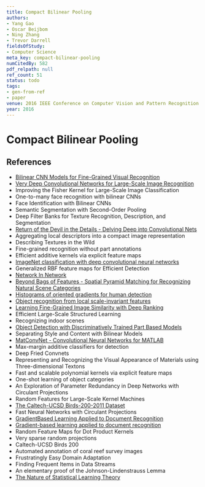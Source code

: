 ```yaml
---
title: Compact Bilinear Pooling
authors:
- Yang Gao
- Oscar Beijbom
- Ning Zhang
- Trevor Darrell
fieldsOfStudy:
- Computer Science
meta_key: compact-bilinear-pooling
numCitedBy: 582
pdf_relpath: null
ref_count: 51
status: todo
tags:
- gen-from-ref
- paper
venue: 2016 IEEE Conference on Computer Vision and Pattern Recognition (CVPR)
year: 2016
---
```


# Compact Bilinear Pooling

## References

- [Bilinear CNN Models for Fine-Grained Visual Recognition](./bilinear-cnn-models-for-fine-grained-visual-recognition.md)
- [Very Deep Convolutional Networks for Large-Scale Image Recognition](./very-deep-convolutional-networks-for-large-scale-image-recognition.md)
- Improving the Fisher Kernel for Large-Scale Image Classification
- One-to-many face recognition with bilinear CNNs
- Face Identification with Bilinear CNNs
- Semantic Segmentation with Second-Order Pooling
- Deep Filter Banks for Texture Recognition, Description, and Segmentation
- [Return of the Devil in the Details - Delving Deep into Convolutional Nets](./return-of-the-devil-in-the-details-delving-deep-into-convolutional-nets.md)
- Aggregating local descriptors into a compact image representation
- Describing Textures in the Wild
- Fine-grained recognition without part annotations
- Efficient additive kernels via explicit feature maps
- [ImageNet classification with deep convolutional neural networks](./imagenet-classification-with-deep-convolutional-neural-networks.md)
- Generalized RBF feature maps for Efficient Detection
- [Network In Network](./network-in-network.md)
- [Beyond Bags of Features - Spatial Pyramid Matching for Recognizing Natural Scene Categories](./beyond-bags-of-features-spatial-pyramid-matching-for-recognizing-natural-scene-categories.md)
- [Histograms of oriented gradients for human detection](./histograms-of-oriented-gradients-for-human-detection.md)
- [Object recognition from local scale-invariant features](./object-recognition-from-local-scale-invariant-features.md)
- [Learning Fine-Grained Image Similarity with Deep Ranking](./learning-fine-grained-image-similarity-with-deep-ranking.md)
- Efficient Large-Scale Structured Learning
- Recognizing indoor scenes
- [Object Detection with Discriminatively Trained Part Based Models](./object-detection-with-discriminatively-trained-part-based-models.md)
- Separating Style and Content with Bilinear Models
- [MatConvNet - Convolutional Neural Networks for MATLAB](./matconvnet-convolutional-neural-networks-for-matlab.md)
- Max-margin additive classifiers for detection
- Deep Fried Convnets
- Representing and Recognizing the Visual Appearance of Materials using Three-dimensional Textons
- Fast and scalable polynomial kernels via explicit feature maps
- One-shot learning of object categories
- An Exploration of Parameter Redundancy in Deep Networks with Circulant Projections
- Random Features for Large-Scale Kernel Machines
- [The Caltech-UCSD Birds-200-2011 Dataset](./the-caltech-ucsd-birds-200-2011-dataset.md)
- Fast Neural Networks with Circulant Projections
- [GradientBased Learning Applied to Document Recognition](./gradientbased-learning-applied-to-document-recognition.md)
- [Gradient-based learning applied to document recognition](./gradient-based-learning-applied-to-document-recognition.md)
- Random Feature Maps for Dot Product Kernels
- Very sparse random projections
- Caltech-UCSD Birds 200
- Automated annotation of coral reef survey images
- Frustratingly Easy Domain Adaptation
- Finding Frequent Items in Data Streams
- An elementary proof of the Johnson-Lindenstrauss Lemma
- [The Nature of Statistical Learning Theory](./the-nature-of-statistical-learning-theory.md)
